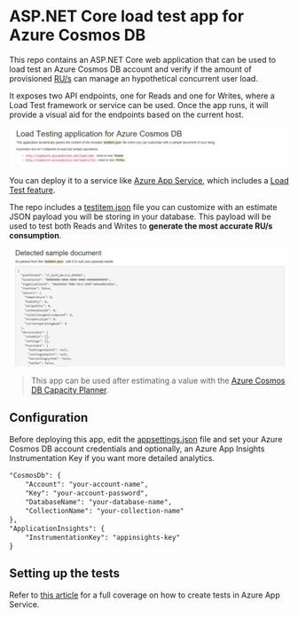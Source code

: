 # ASP.NET Core load test app for Azure Cosmos DB

This repo contains an ASP.NET Core web application that can be used to load test an Azure Cosmos DB account and verify if the amount of provisioned [RU/s](https://docs.microsoft.com/azure/cosmos-db/request-units) can manage an hypothetical concurrent user load.

It exposes two API endpoints, one for Reads and one for Writes, where a Load Test framework or service can be used. Once the app runs, it will provide a visual aid for the endpoints based on the current host.

![Endpoint rendering](./images/endpoints.png)

You can deploy it to a service like [Azure App Service](https://azure.microsoft.com/en-us/services/app-service/), which includes a [Load Test feature](https://docs.microsoft.com/en-us/vsts/load-test/app-service-web-app-performance-test).

The repo includes a [testitem.json](./src/testitem.json) file you can customize with an estimate JSON payload you will be storing in your database. This payload will be used to test both Reads and Writes to **generate the most accurate RU/s consumption**.

![Test document](./images/document.png)

>This app can be used after estimating a value with the [Azure Cosmos DB Capacity Planner](https://www.documentdb.com/capacityplanner).

## Configuration

Before deploying this app, edit the [appsettings.json](./src/appsettings.json) file and set your Azure Cosmos DB account credentials and optionally, an Azure App Insights Instrumentation Key if you want more detailed analytics.

    "CosmosDb": {
        "Account": "your-account-name",
        "Key": "your-account-password",
        "DatabaseName": "your-database-name",
        "CollectionName": "your-collection-name"
    },
    "ApplicationInsights": {
        "InstrumentationKey": "appinsights-key"
    }

## Setting up the tests

Refer to [this article](https://medium.com/@Ealsur/load-testing-azure-cosmos-db-with-asp-net-core-6b4514980d1b) for a full coverage on how to create tests in Azure App Service.